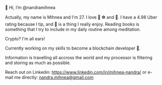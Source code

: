👋 Hi, I’m @nandramihnea

Actually, my name is Mihnea and I'm 27. I love 🏀 ⚽ and 🍉.
I have a 4.98 Uber rating because I tip, and 🚴 is a thing I really enjoy.
Reading books is something that I try to include in my daily routine among meditation. 



Crypto? I'm all ears!

Currently working on my skills to become a blockchain developer 💯.

Information is travelling all accross the world and my processor is filtering and storing as much as possible.



Reach out on Linkedin: https://www.linkedin.com/in/mihnea-nandra/
 or e-mail me directly: nandra.mihnea@gmail.com
